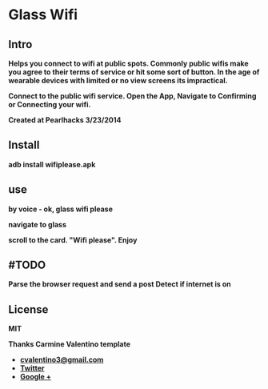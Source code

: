 Glass Wifi 
=================
<b> Intro 
-----
Helps you connect to wifi at public spots. Commonly public wifis make you agree to their terms of service or hit some sort of button. In the age of wearable devices with limited or no view screens its impractical. 

Connect to the public wifi service. Open the App, Navigate to Confirming or Connecting your wifi. 

Created at Pearlhacks 3/23/2014

Install
---
adb install wifiplease.apk


use
---

by voice - ok, glass wifi please

navigate to glass

scroll to the card. "Wifi please". Enjoy

#TODO
----
Parse the browser request and send a post
Detect if internet is on 

License 
---
MIT


<b> Thanks Carmine Valentino template 
 - <a href="mailto:cvalentino3@gmail.com">cvalentino3@gmail.com</a><br >
 - <a href="http://www.twitter.com/cvalentino3">Twitter</a><br >
 - <a href="http://plus.google.com/+CarmineValentinoIII">Google +</a><br >
